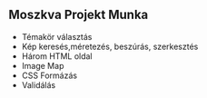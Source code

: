## Moszkva Projekt Munka

- Témakör választás
- Kép keresés,méretezés, beszúrás, szerkesztés
- Három HTML oldal
- Image Map
- CSS Formázás
- Validálás
